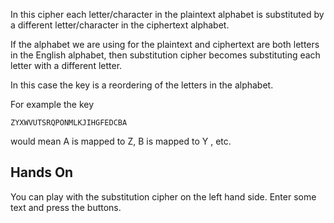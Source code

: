 In this cipher each letter/character in the plaintext alphabet is substituted by a different letter/character in the ciphertext alphabet. 

If the alphabet we are using for the plaintext and ciphertext are both letters in the English alphabet, then substitution cipher becomes substituting each letter with a different letter.  

In this case the key is a reordering of the letters in the alphabet.

For example the key

`ZYXWVUTSRQPONMLKJIHGFEDCBA`

would mean A is mapped to Z, B is mapped to Y , etc.  

## Hands On
You can play with the substitution cipher on the left hand side. Enter some text and press the buttons.
